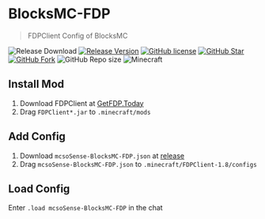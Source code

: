 # BlocksMC-FDP

> FDPClient Config of BlocksMC

![Release Download](https://img.shields.io/github/downloads/mcsoSense/BlocksMC-FDP/total?style=flat-square)
[![Release Version](https://img.shields.io/github/v/release/mcsoSense/BlocksMC-FDP?style=flat-square)](https://github.com/SteamTools-Team/SteamTools/releases/latest)
[![GitHub license](https://img.shields.io/github/license/mcsoSense/BlocksMC-FDP?style=flat-square)](LICENSE)
[![GitHub Star](https://img.shields.io/github/stars/mcsoSense/BlocksMC-FDP?style=flat-square)](https://github.com/SteamTools-Team/SteamTools/stargazers)
[![GitHub Fork](https://img.shields.io/github/forks/mcsoSense/BlocksMC-FDP?style=flat-square)](https://github.com/SteamTools-Team/SteamTools/network/members)
![GitHub Repo size](https://img.shields.io/github/repo-size/mcsoSense/BlocksMC-FDP?style=flat-square&color=3cb371)
![Minecraft](https://img.shields.io/badge/game-Minecraft-brightgreen?style=flat-square&color=FFB6C1)  

## Install Mod
1. Download FDPClient at [GetFDP.Today](https://getfdp.today/)
2. Drag `FDPClient*.jar` to `.minecraft/mods`

## Add Config
1. Download `mcsoSense-BlocksMC-FDP.json` at [release](https://github.com/mcsoSense/BlocksMC-FDP/release)
2. Drag `mcsoSense-BlocksMC-FDP.json` to `.minecraft/FDPClient-1.8/configs`

## Load Config

Enter `.load mcsoSense-BlocksMC-FDP` in the chat
